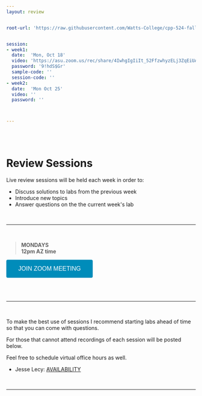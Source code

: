 ```yaml
---
layout: review


root-url: 'https://raw.githubusercontent.com/Watts-College/cpp-524-fall-2021/master/review-sessions/'


session: 
- week1:
  date:  'Mon, Oct 18'  
  video: 'https://asu.zoom.us/rec/share/4IwhgIgIiIt_52FfzwhyzELj3ZqEiUAsyr7y2Kqw4iPsX8dexaVFx-7DA6nfGL30.ICDRozhbAOF3q4VK'
  password: '9!hdS$Gr'
  sample-code: '' 
  session-code: '' 
- week2:
  date:  'Mon Oct 25'  
  video: ''
  password: ''



---
```





<br><br>

# Review Sessions 

Live review sessions will be held each week in order to: 

* Discuss solutions to labs from the previous week 
* Introduce new topics 
* Answer questions on the the current week's lab 


<br> 
<hr>
<br>


> **MONDAYS**    
> **12pm AZ time** 

<a href='https://asu.zoom.us/j/87540573400' target=""> <button class="zoom">JOIN ZOOM MEETING</button></a>

<br>



<!--  **Add to your calendar:** <a target="_blank" href=""><img border="0" src="https://www.google.com/calendar/images/ext/gc_button1_en.gif"></a>  -->




<br> 
<hr>
<br>


To make the best use of sessions I recommend starting labs ahead of time so that you can come with questions. 

For those that cannot attend recordings of each session will be posted below. 

Feel free to schedule virtual office hours as well.   

* Jesse Lecy: [AVAILABILITY](https://calendly.com/lecy/)


<br> 
<hr>
<br>
<br>





<style>
.zoom {
  background-color: #008CBA; 
  border: none;
  color: white;
  padding: 15px 32px;
  text-align: center;
  text-decoration: none;
  display: inline-block;
  font-size: 16px;
  border-radius: 4px;
}
</style>




